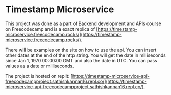 # Timestamp Microservice


This project was done as a part of Backend development and APIs course on Freecodecamp and is a exact replica of [https://timestamp-microservice.freecodecamp.rocks/](https://timestamp-microservice.freecodecamp.rocks/). 

There will be examples on the site on how to use the api. You can insert other dates at the end of the http string. You will get the date in milliseconds since Jan 1, 1970 00:00:00 GMT and also the date in UTC. You can pass values as a date or milliseconds. 

The project is hosted on replit: [https://timestamp-microservice-api-freecodecampproject.sathishkannan16.repl.co/](https://timestamp-microservice-api-freecodecampproject.sathishkannan16.repl.co/).

